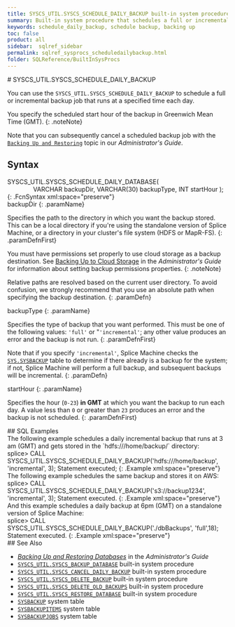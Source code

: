```yaml
---
title: SYSCS_UTIL.SYSCS_SCHEDULE_DAILY_BACKUP built-in system procedure
summary: Built-in system procedure that schedules a full or incremental database backup to run at a specified time daily.
keywords: schedule_daily_backup, schedule backup, backing up
toc: false
product: all
sidebar:  sqlref_sidebar
permalink: sqlref_sysprocs_scheduledailybackup.html
folder: SQLReference/BuiltInSysProcs
---
```

<section>
<div class="TopicContent" data-swiftype-index="true" markdown="1">
# SYSCS_UTIL.SYSCS_SCHEDULE_DAILY_BACKUP

You can use the `SYSCS_UTIL.SYSCS_SCHEDULE_DAILY_BACKUP` to schedule a
full or incremental backup job that runs at a specified time each day.

You specify the scheduled start hour of the backup in Greenwich Mean
Time (GMT).
{: .noteNote}

Note that you can subsequently cancel a scheduled backup job with the
[`Backing Up and Restoring`](onprem_admin_backingup.html) topic in our
*Administrator's Guide*.

## Syntax

<div class="fcnWrapperWide" markdown="1">
    SYSCS_UTIL.SYSCS_SCHEDULE_DAILY_DATABASE(
                   VARCHAR backupDir,
                   VARCHAR(30) backupType,
                   INT startHour
    );
{: .FcnSyntax xml:space="preserve"}

</div>
<div class="paramList" markdown="1">
backupDir
{: .paramName}

Specifies the path to the directory in which you want the backup stored.
This can be a local directory if you're using the standalone version of
Splice Machine, or a directory in your cluster's file system (HDFS or
MapR-FS).
{: .paramDefnFirst}

You must have permissions set properly to use cloud storage as a backup
destination. See [Backing Up to Cloud
Storage](onprem_admin_backingup.html#Backing) in the *Administrator's
Guide* for information about setting backup permissions properties.
{: .noteNote}

Relative paths are resolved based on the current user directory. To
avoid confusion, we strongly recommend that you use an absolute path
when specifying the backup destination.
{: .paramDefn}

backupType
{: .paramName}

Specifies the type of backup that you want performed. This must be one
of the following values: `'full'` or "`'incremental'`; any other value
produces an error and the backup is not run.
{: .paramDefnFirst}

Note that if you specify `'incremental'`, Splice Machine checks the
[`SYS.SYSBACKUP`](sqlref_systables_sysbackup.html) table to determine if
there already is a backup for the system; if not, Splice Machine will
perform a full backup, and subsequent backups will be incremental.
{: .paramDefn}

startHour
{: .paramName}

Specifies the hour (`0-23`) **in GMT** at which you want the backup to
run each day. A value less than `0` or greater than `23` produces an
error and the backup is not scheduled.
{: .paramDefnFirst}

</div>
## SQL Examples

<div markdown="1">
The following example schedules a daily incremental backup that runs at
3 am (GMT) and gets stored in the `hdfs:///home/backup/` directory:

<div class="preWrapperWide" markdown="1">
    splice> CALL SYSCS_UTIL.SYSCS_SCHEDULE_DAILY_BACKUP('hdfs:///home/backup', 'incremental', 3);
    Statement executed;
{: .Example xml:space="preserve"}

</div>
The following example schedules the same backup and stores it on AWS:

<div class="preWrapperWide" markdown="1">
    splice> CALL SYSCS_UTIL.SYSCS_SCHEDULE_DAILY_BACKUP('s3://backup1234', 'incremental', 3);
    Statement executed.
{: .Example xml:space="preserve"}

</div>
</div>
And this example schedules a daily backup at 6pm (GMT) on a standalone
version of Splice Machine:

<div class="preWrapperWide" markdown="1">
    splice> CALL SYSCS_UTIL.SYSCS_SCHEDULE_DAILY_BACKUP('./dbBackups', 'full',18);
    Statement executed.
{: .Example xml:space="preserve"}

</div>
## See Also

* [*Backing Up and Restoring Databases*](onprem_admin_backingup.html) in
  the *Administrator's Guide*
* [`SYSCS_UTIL.SYSCS_BACKUP_DATABASE`](sqlref_sysprocs_backupdb.html)
  built-in system procedure
* [`SYSCS_UTIL.SYSCS_CANCEL_DAILY_BACKUP`](sqlref_sysprocs_canceldailybackup.html)
  built-in system procedure
* [`SYSCS_UTIL.SYSCS_DELETE_BACKUP`](sqlref_sysprocs_deletebackup.html)
  built-in system procedure
* [`SYSCS_UTIL.SYSCS_DELETE_OLD_BACKUPS`](sqlref_sysprocs_deletebackup.html)
  built-in system procedure
* [`SYSCS_UTIL.SYSCS_RESTORE_DATABASE`](sqlref_sysprocs_restoredb.html)
  built-in system procedure
* [`SYSBACKUP`](sqlref_systables_sysbackup.html) system table
* [`SYSBACKUPITEMS`](sqlref_systables_sysbackupitems.html) system table
* [`SYSBACKUPJOBS`](sqlref_systables_sysbackupjobs.html) system table

</div>
</section>

